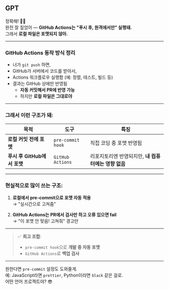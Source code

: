 ## GPT
정확해! 👏👏  
완전 잘 짚었어 — **GitHub Actions는 "푸시 후, 원격에서만" 실행돼.**  
그래서 **로컬 파일은 포맷되지 않아.**

---

### GitHub Actions 동작 방식 정리

- 너가 `git push` 하면,
- GitHub가 서버에서 코드를 받아서,
- Actions 워크플로우 실행함 (예: 정렬, 테스트, 빌드 등)
- 결과는 GitHub 상에만 반영됨
  - **자동 커밋해서 PR에 반영 가능**
  - 하지만 **로컬 파일은 그대로야**

---

### 그래서 이런 구조가 돼:

| 목적 | 도구 | 특징 |
|------|------|------|
| **로컬 커밋 전에 포맷** | `pre-commit hook` | 직접 코딩 중 포맷 반영됨 |
| **푸시 후 GitHub에서 포맷** | `GitHub Actions` | 리포지토리엔 반영되지만, **내 컴퓨터에는 영향 없음** |

---

### 현실적으로 많이 쓰는 구조:

1. **로컬에서 pre-commit으로 포맷 자동 적용**  
   → "실시간으로 고쳐줌"

2. **GitHub Actions는 PR에서 검사만 하고 오류 있으면 fail**  
   → "이 포맷 안 맞음! 고쳐줘" 경고만

---

> ✅ **최고 조합**:  
> - `pre-commit hook`으로 **개발 중 자동 포맷**  
> - `GitHub Actions`로 **백업 검사**

---

원한다면 `pre-commit` 설정도 도와줄게.  
예: JavaScript라면 `prettier`, Python이라면 `black` 같은 걸로.  
어떤 언어 프로젝트야? 😎